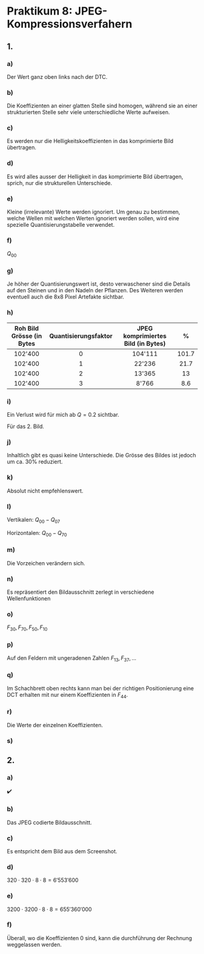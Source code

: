 # Praktikum 8: JPEG-Kompressionsverfahern

## 1.

### a)

Der Wert ganz oben links nach der DTC.

### b)

Die Koeffizienten an einer glatten Stelle sind homogen, während sie an einer strukturierten Stelle sehr viele unterschiedliche Werte aufweisen.

### c)

Es werden nur die Helligkeitskoeffizienten in das komprimierte Bild übertragen.

### d)

Es wird alles ausser der Helligkeit in das komprimierte Bild übertragen, sprich, nur die strukturellen Unterschiede.

### e)

Kleine (irrelevante) Werte werden ignoriert. Um genau zu bestimmen, welche Wellen mit welchen Werten ignoriert werden sollen, wird eine spezielle Quantisierungstabelle verwendet.

### f)

$Q_{00}$

### g)

Je höher der Quantisierungswert ist, desto verwaschener sind die Details auf den Steinen und in den Nadeln der Pflanzen. Des Weiteren werden eventuell auch die 8x8 Pixel Artefakte sichtbar.

### h)

|Roh Bild Grösse (in Bytes|Quantisierungsfaktor|JPEG komprimiertes Bild (in Bytes)|%|
|:-:|:-:|:-:|:-:|
|102'400|0|104'111|101.7|
|102'400|1|22'236|21.7|
|102'400|2|13'365|13|
|102'400|3|8'766|8.6|

### i)

Ein Verlust wird für mich ab $Q = 0.2$ sichtbar.

Für das 2. Bild.

### j)

Inhaltlich gibt es quasi keine Unterschiede. Die Grösse des Bildes ist jedoch um ca. 30% reduziert.

### k)

Absolut nicht empfehlenswert.

### l)

Vertikalen: $Q_{00} - Q_{07}$

Horizontalen: $Q_{00} - Q_{70}$

### m)

Die Vorzeichen verändern sich.

### n)

Es repräsentiert den Bildausschnitt zerlegt in verschiedene Wellenfunktionen

### o)

$F_{30}, F_{70}, F_{50}, F_{10}$

### p)

Auf den Feldern mit ungeradenen Zahlen $F_{13}, F_{37}, \dots$

### q)

Im Schachbrett oben rechts kann man bei der richtigen Positionierung eine DCT erhalten mit nur einem Koeffizienten in $F_{44}$.

### r)

Die Werte der einzelnen Koeffizienten.

### s)

## 2.

### a)

✔️

### b)

Das JPEG codierte Bildausschnitt.

### c)

Es entspricht dem Bild aus dem Screenshot.

### d)

$320 \cdot 320 \cdot 8 \cdot 8 = 6'553'600$

### e)

$3200 \cdot 3200 \cdot 8 \cdot 8 = 655'360'000$

### f)

Überall, wo die Koeffizienten 0 sind, kann die durchführung der Rechnung weggelassen werden.
